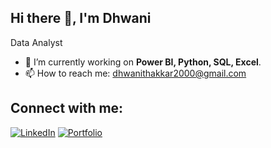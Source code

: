 ## Hi there 👋, I'm Dhwani
Data Analyst



- 🌱 I’m currently working on **Power BI, Python, SQL, Excel**.
- 📫 How to reach me: dhwanithakkar2000@gmail.com

## Connect with me:
[![LinkedIn](https://img.shields.io/badge/-LinkedIn-0077B5?logo=linkedin&logoColor=white&style=flat-square)](https://www.linkedin.com/in/dhwani-t-423793218/)
[![Portfolio](https://img.shields.io/badge/-Portfolio-1976D2?style=flat-square&logo=globe&logoColor=white)](https://your-portfolio.com/)


